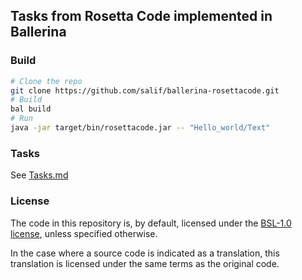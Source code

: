 ## Tasks from Rosetta Code implemented in Ballerina

### Build

```bash
# Clone the repo
git clone https://github.com/salif/ballerina-rosettacode.git
# Build
bal build
# Run
java -jar target/bin/rosettacode.jar -- "Hello_world/Text"
```

### Tasks

See [Tasks.md](./TASKS.md)

### License

The code in this repository is, by default, licensed under the 
[BSL-1.0 license](./LICENSE.txt), unless specified otherwise.

In the case where a source code is indicated as a translation, 
this translation is licensed under the same terms as the original code.
